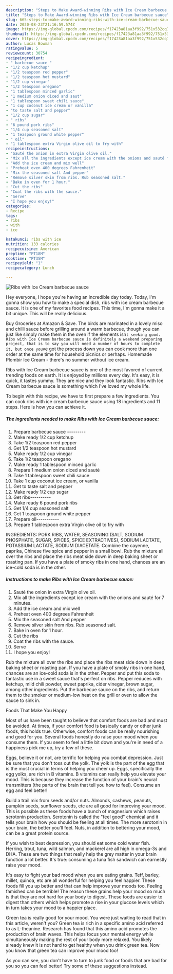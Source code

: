 ```yaml
---
description: "Steps to Make Award-winning Ribs with Ice Cream barbecue sauce"
title: "Steps to Make Award-winning Ribs with Ice Cream barbecue sauce"
slug: 665-steps-to-make-award-winning-ribs-with-ice-cream-barbecue-sauce
date: 2020-08-23T21:16:59.574Z
image: https://img-global.cpcdn.com/recipes/f17423a81aa3f992/751x532cq70/ribs-with-ice-cream-barbecue-sauce-recipe-main-photo.jpg
thumbnail: https://img-global.cpcdn.com/recipes/f17423a81aa3f992/751x532cq70/ribs-with-ice-cream-barbecue-sauce-recipe-main-photo.jpg
cover: https://img-global.cpcdn.com/recipes/f17423a81aa3f992/751x532cq70/ribs-with-ice-cream-barbecue-sauce-recipe-main-photo.jpg
author: Lucas Bowman
ratingvalue: 5
reviewcount: 30754
recipeingredient:
- " barbecue sauce "
- "1/2 cup ketchup"
- "1/2 teaspoon red pepper"
- "1/2 teaspoon hot mustard"
- "1/2 cup vinegar"
- "1/2 teaspoon oregano"
- "1 tablespoon minced garlic"
- "1 medium onion diced and saut"
- "1 tablespoon sweet chili sauce"
- "1 cup coconut ice cream or vanilla"
- "to taste salt and pepper"
- "1/2 cup sugar"
- " ribs"
- "6 pound pork ribs"
- "1/4 cup seasoned salt"
- "1 teaspoon ground white pepper"
- " oil"
- "1 tablespoon extra Virgin olive oil to fry with"
recipeinstructions:
- "Sauté the onion in extra Virgin olive oil."
- "Mix all the ingredients except ice cream with the onions and sauté for 7 minutes."
- "Add the ice cream and mix well"
- "Preheat oven 400 degrees Fahrenheit"
- "Mix the seasoned salt And pepper"
- "Remove silver skin from ribs. Rub seasoned salt."
- "Bake in oven for 1 hour."
- "Cut the ribs"
- "Coat the ribs with the sauce."
- "Serve"
- "I hope you enjoy!"
categories:
- Recipe
tags:
- ribs
- with
- ice

katakunci: ribs with ice 
nutrition: 133 calories
recipecuisine: American
preptime: "PT18M"
cooktime: "PT35M"
recipeyield: "1"
recipecategory: Lunch

---
```



![Ribs with Ice Cream barbecue sauce](https://img-global.cpcdn.com/recipes/f17423a81aa3f992/751x532cq70/ribs-with-ice-cream-barbecue-sauce-recipe-main-photo.jpg)

Hey everyone, I hope you're having an incredible day today. Today, I'm gonna show you how to make a special dish, ribs with ice cream barbecue sauce. It is one of my favorites food recipes. This time, I'm gonna make it a bit unique. This will be really delicious.

Buy Groceries at Amazon &amp; Save. The birds are marinated in a lovely miso and chilli sauce before grilling around a warm barbecue, though you can just like simply make them in the oven if the elements isn`t seeking good. Ribs with Ice Cream barbecue sauce is definitely a weekend preparing project, that is to say you will need a number of hours to complete it, but once you`ve got the process down you can cook more than one order at the same time for household picnics or perhaps. Homemade Plombir Ice Cream - there&#39;s no summer without ice cream.

Ribs with Ice Cream barbecue sauce is one of the most favored of current trending foods on earth. It is enjoyed by millions every day. It's easy, it is quick, it tastes yummy. They are nice and they look fantastic. Ribs with Ice Cream barbecue sauce is something which I've loved my whole life.


To begin with this recipe, we have to first prepare a few ingredients. You can cook ribs with ice cream barbecue sauce using 18 ingredients and 11 steps. Here is how you can achieve it.

<!--inarticleads1-->

##### The ingredients needed to make Ribs with Ice Cream barbecue sauce:

1. Prepare  barbecue sauce ---------
1. Make ready 1/2 cup ketchup
1. Take 1/2 teaspoon red pepper
1. Get 1/2 teaspoon hot mustard
1. Make ready 1/2 cup vinegar
1. Take 1/2 teaspoon oregano
1. Make ready 1 tablespoon minced garlic
1. Prepare 1 medium onion diced and sauté
1. Take 1 tablespoon sweet chili sauce
1. Take 1 cup coconut ice cream, or vanilla
1. Get to taste salt and pepper
1. Make ready 1/2 cup sugar
1. Get  ribs----------
1. Make ready 6 pound pork ribs
1. Get 1/4 cup seasoned salt
1. Get 1 teaspoon ground white pepper
1. Prepare  oil-----------
1. Prepare 1 tablespoon extra Virgin olive oil to fry with


INGREDIENTS: PORK RIBS, WATER, SEASONING (SALT, SODIUM PHOSPHATE, SUGAR, SPICES, SPICE EXTRACTIVES), SODIUM LACTATE, POTASSIUM LACTATE, SODIUM DIACETATE. Combine the cayenne, paprika, Chinese five spice and pepper in a small bowl. Rub the mixture all over the ribs and place the ribs meat side down in deep baking sheet or roasting pan. If you have a plate of smoky ribs in one hand, chances are an ice-cold soda is in the other. 

<!--inarticleads2-->

##### Instructions to make Ribs with Ice Cream barbecue sauce:

1. Sauté the onion in extra Virgin olive oil.
1. Mix all the ingredients except ice cream with the onions and sauté for 7 minutes.
1. Add the ice cream and mix well
1. Preheat oven 400 degrees Fahrenheit
1. Mix the seasoned salt And pepper
1. Remove silver skin from ribs. Rub seasoned salt.
1. Bake in oven for 1 hour.
1. Cut the ribs
1. Coat the ribs with the sauce.
1. Serve
1. I hope you enjoy!


Rub the mixture all over the ribs and place the ribs meat side down in deep baking sheet or roasting pan. If you have a plate of smoky ribs in one hand, chances are an ice-cold soda is in the other. Pepper and put this soda to fantastic use in a sweet sauce that&#39;s perfect on ribs. Pepper reduces with ketchup, mild chili powder, sweet paprika, cider vinegar, brown sugar, among other ingredients. Put the barbecue sauce on the ribs, and return them to the smoker or medium-low heat on the grill or oven to allow the sauce to sink in. 

Foods That Make You Happy


Most of us have been taught to believe that comfort foods are bad and must be avoided. At times, if your comfort food is basically candy or other junk foods, this holds true. Otherwise, comfort foods can be really nourishing and good for you. Several foods honestly do raise your mood when you consume them. If you seem to feel a little bit down and you're in need of a happiness pick me up, try a few of these.

Eggs, believe it or not, are terrific for helping you combat depression. Just be sure that you don't toss out the yolk. The yolk is the part of the egg that is the most crucial in terms of helping you cheer up. Eggs, specifically the egg yolks, are rich in B vitamins. B vitamins can really help you elevate your mood. This is because they increase the function of your brain's neural transmitters (the parts of the brain that tell you how to feel). Consume an egg and feel better!

Build a trail mix from seeds and/or nuts. Almonds, cashews, peanuts, pumpkin seeds, sunflower seeds, etc are all good for improving your mood. This is possible as these foods have a bunch of magnesium which raises serotonin production. Serotonin is called the "feel good" chemical and it tells your brain how you should be feeling at all times. The more serotonin in your brain, the better you'll feel. Nuts, in addition to bettering your mood, can be a great protein source.

If you wish to beat depression, you should eat some cold water fish. Herring, trout, tuna, wild salmon, and mackerel are all high in omega-3s and DHA. These are two things that really help the grey matter in your brain function a lot better. It's true: consuming a tuna fish sandwich can earnestly raise your mood. 

It's easy to fight your bad mood when you are eating grains. Teff, barley, millet, quinoa, etc are all wonderful for helping you feel happier. These foods fill you up better and that can help improve your moods too. Feeling famished can be terrible! The reason these grains help your mood so much is that they are not hard for your body to digest. These foods are easier to digest than others which helps promote a rise in your glucose levels which in turn takes your mood to a happier place.

Green tea is really good for your mood. You were just waiting to read that in this article, weren't you? Green tea is rich in a specific amino acid referred to as L-theanine. Research has found that this amino acid promotes the production of brain waves. This helps focus your mental energy while simultaneously making the rest of your body more relaxed. You likely already knew it is not hard to get healthy when you drink green tea. Now you know that green tea can improve your mood too!

As you can see, you don't have to turn to junk food or foods that are bad for you so you can feel better! Try  some  of  these  suggestions  instead.

